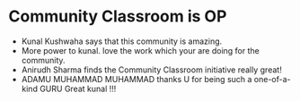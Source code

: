 # Community Classroom is OP

- Kunal Kushwaha says that this community is amazing.
- More power to kunal. love the work which your are doing for the community.
- Anirudh Sharma finds the Community Classroom initiative really great!
- ADAMU MUHAMMAD MUHAMMAD thanks U for being such a one-of-a-kind GURU Great kunal !!!

